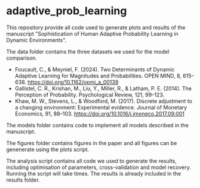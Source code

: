 # adaptive_prob_learning

This repository provide all code used to generate plots and results of the manuscript "Sophistication of Human Adaptive Probability Learning‬
‭ in Dynamic Environments".

The data folder contains the three datasets we used for the model comparison.
- Foucault, C., & Meyniel, F. (2024). Two Determinants of Dynamic Adaptive Learning for Magnitudes and Probabilities. OPEN MIND, 8, 615–638. https://doi.org/10.1162/opmi_a_00139
- Gallistel, C. R., Krishan, M., Liu, Y., Miller, R., & Latham, P. E. (2014). The Perception of Probability. Psychological Review, 121, 99–123.
- Khaw, M. W., Stevens, L., & Woodford, M. (2017). Discrete adjustment to a changing environment: Experimental evidence. Journal of Monetary Economics, 91, 88–103. https://doi.org/10.1016/j.jmoneco.2017.09.001

The models folder contains code to implement all models described in the manuscript.

The figures folder contains figures in the paper and all figures can be genenerate using the plots script. 

The analysis script contains all code we used to generate the results, including optimisation of parameters, cross-validation and model recovery. Running the script will take times. The results is already included in the results folder. 
